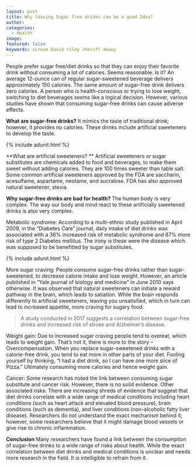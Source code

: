 ```yaml
---
layout: post
title: Why leaving Sugar free drinks can be a good Idea?
author:
categories:
  - Health
image:
featured: false
keywords: scream David riley sheriff dewey
---
```

People prefer sugar free/diet drinks so that they can enjoy their favorite drink without consuming a lot of calories. Seems reasonable. Is it? 
An average 12-ounce can of regular sugar-sweetened beverage delivers approximately 150 calories. The same amount of sugar-free drink delivers zero calories. A person who is health-conscious or trying to lose weight, switching to diet beverages seems like a logical decision. However, various studies have shown that consuming sugar-free drinks can cause adverse effects. 

**What are sugar-free drinks?**
It mimics the taste of traditional drink; however, it provides no calories. 
These drinks include artificial sweeteners to develop the taste. 

{% include adunit.html %}

**What are artificial sweeteners? **
Artificial sweeteners or sugar substitutes are chemicals added to food and beverages, to make them sweet without adding calories. They are 100 times sweeter than table salt. 
Some common artificial sweeteners approved by the FDA are saccharin, acesulfame, aspartame, neotame, and sucralose. FDA has also approved natural sweetener, stevia.

**Why sugar-free drinks are bad for health?**
The human body is very complex. The way our body and mind react to these artificially sweetened drinks is also very complex. 

Metabolic syndrome: According to a multi-ethnic study published in April 2009, in the “Diabetes Care” journal, daily intake of diet drinks was associated with a 36% increased risk of metabolic syndrome and 67% more risk of type 2 Diabetes mellitus. The irony is these were the disease which was supposed to be benefitted by sugar substitutes.

{% include adunit.html %}

More sugar craving: People consume sugar-free drinks rather than sugar-sweetened, to decrease calorie intake and lose weight. However, an article published in “Yale journal of biology and medicine” in June 2010 says otherwise. It was observed that natural sweeteners can initiate a reward pathway in the brain, which leads to satiation. While the brain responds differently to artificial sweeteners, leaving you unsatisfied, which in turn can lead to increased appetite, more craving for sugary food. 

> A study conducted in 2017 suggests a correlation between sugar-free drinks and increased risk of stroke and Alzheimer’s disease. 

Weight gain: Due to increased sugar craving people tend to overeat, which leads to weight gain. That’s not it, there is more to the story – Overcompensation. When you replace sugar-sweetened drinks with a calorie-free drink, you tend to eat more in other parts of your diet. Fooling yourself by thinking, “I had a diet drink, so I can have one more slice of Pizza.” Ultimately consuming more calories and hence weight gain. 

Cancer: Some research has noted the link between consuming sugar substitute and cancer risk. However, there is no solid evidence. 
Other associated risks: There are increasing shreds of evidence that suggest that diet drinks correlate with a wide range of medical conditions including heart conditions (such as heart attack and elevated blood pressure), brain conditions (such as dementia), and liver conditions (non-alcoholic fatty liver disease). Researchers do not understand the exact mechanism behind it; however, some researchers believe that it might damage blood vessels or give rise to chronic inflammation. 

**Conclusion**
Many researchers have found a link between the consumption of sugar-free drinks to a wide range of risks about health. While the exact correlation between diet drinks and medical conditions is unclear and needs more research in the field. It is intelligible to refrain from it.
